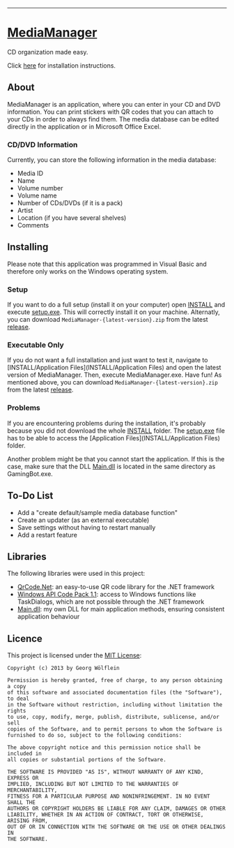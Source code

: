 ***
# [MediaManager](http://georgw777.github.io/MediaManager/)

CD organization made easy. 

Click [here](#installing) for installation instructions. 


## About
MediaManager is an application, where you can enter in your CD and DVD information. You can print stickers with QR codes that you can attach to your CDs in order to always find them. The media database can be edited directly in the application or in Microsoft Office Excel. 


### CD/DVD Information
Currently, you can store the following information in the media database: 
- Media ID
- Name
- Volume number
- Volume name
- Number of CDs/DVDs (if it is a pack)
- Artist
- Location (if you have several shelves)
- Comments


## Installing
Please note that this application was programmed in Visual Basic and therefore only works on the Windows operating system. 


### Setup
If you want to do a full setup (install it on your computer) open [INSTALL](INSTALL) and execute [setup.exe](INSTALL/setup.exe). This will correctly install it on your machine. Alternatly, you can download `MediaManager-{latest-version}.zip` from the latest [release](../../releases). 


### Executable Only
If you do not want a full installation and just want to test it, navigate to [INSTALL/Application Files](INSTALL/Application Files) and open the latest version of MediaManager. Then, execute MediaManager.exe. Have fun! As mentioned above, you can download `MediaManager-{latest-version}.zip` from the latest [release](../../releases). 


### Problems
If you are encountering problems during the installation, it's probably because you did not download the whole [INSTALL](INSTALL) folder. The [setup.exe](INSTALL/setup.exe) file has to be able to access the [Application Files](INSTALL/Application Files) folder. 

Another problem might be that you cannot start the application. If this is the case, make sure that the DLL [Main.dll](Main.dll) is located in the same directory as GamingBot.exe. 


## To-Do List
- Add a "create default/sample media database function"
- Create an updater (as an external executable)
- Save settings without having to restart manually
- Add a restart feature


## Libraries
The following libraries were used in this project: 
- [QrCode.Net](http://qrcodenet.codeplex.com/): an easy-to-use QR code library for the .NET framework
- [Windows API Code Pack 1.1](http://archive.msdn.microsoft.com/WindowsAPICodePack): access to Windows functions like TaskDialogs, which are not possible through the .NET framework
- [Main.dll](MediaManager/libs/Main.dll): my own DLL for main application methods, ensuring consistent application behaviour


## Licence
This project is licensed under the [MIT License](http://opensource.org/licenses/MIT): 
```
Copyright (c) 2013 by Georg Wölflein

Permission is hereby granted, free of charge, to any person obtaining a copy
of this software and associated documentation files (the "Software"), to deal
in the Software without restriction, including without limitation the rights
to use, copy, modify, merge, publish, distribute, sublicense, and/or sell
copies of the Software, and to permit persons to whom the Software is
furnished to do so, subject to the following conditions:

The above copyright notice and this permission notice shall be included in
all copies or substantial portions of the Software.

THE SOFTWARE IS PROVIDED "AS IS", WITHOUT WARRANTY OF ANY KIND, EXPRESS OR
IMPLIED, INCLUDING BUT NOT LIMITED TO THE WARRANTIES OF MERCHANTABILITY,
FITNESS FOR A PARTICULAR PURPOSE AND NONINFRINGEMENT. IN NO EVENT SHALL THE
AUTHORS OR COPYRIGHT HOLDERS BE LIABLE FOR ANY CLAIM, DAMAGES OR OTHER
LIABILITY, WHETHER IN AN ACTION OF CONTRACT, TORT OR OTHERWISE, ARISING FROM,
OUT OF OR IN CONNECTION WITH THE SOFTWARE OR THE USE OR OTHER DEALINGS IN
THE SOFTWARE.
```
